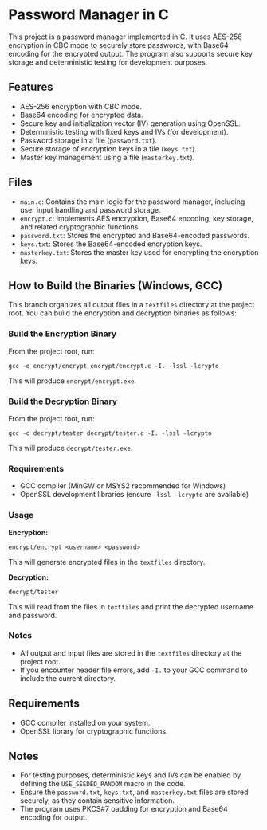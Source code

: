 # Password Manager in C

This project is a password manager implemented in C. It uses AES-256 encryption in CBC mode to securely store passwords, with Base64 encoding for the encrypted output. The program also supports secure key storage and deterministic testing for development purposes.

## Features

- AES-256 encryption with CBC mode.
- Base64 encoding for encrypted data.
- Secure key and initialization vector (IV) generation using OpenSSL.
- Deterministic testing with fixed keys and IVs (for development).
- Password storage in a file (`password.txt`).
- Secure storage of encryption keys in a file (`keys.txt`).
- Master key management using a file (`masterkey.txt`).

## Files

- `main.c`: Contains the main logic for the password manager, including user input handling and password storage.
- `encrypt.c`: Implements AES encryption, Base64 encoding, key storage, and related cryptographic functions.
- `password.txt`: Stores the encrypted and Base64-encoded passwords.
- `keys.txt`: Stores the Base64-encoded encryption keys.
- `masterkey.txt`: Stores the master key used for encrypting the encryption keys.


## How to Build the Binaries (Windows, GCC)

This branch organizes all output files in a `textfiles` directory at the project root. You can build the encryption and decryption binaries as follows:

### Build the Encryption Binary

From the project root, run:

```
gcc -o encrypt/encrypt encrypt/encrypt.c -I. -lssl -lcrypto
```

This will produce `encrypt/encrypt.exe`.

### Build the Decryption Binary

From the project root, run:

```
gcc -o decrypt/tester decrypt/tester.c -I. -lssl -lcrypto
```

This will produce `decrypt/tester.exe`.

### Requirements

- GCC compiler (MinGW or MSYS2 recommended for Windows)
- OpenSSL development libraries (ensure `-lssl -lcrypto` are available)

### Usage

**Encryption:**

```
encrypt/encrypt <username> <password>
```

This will generate encrypted files in the `textfiles` directory.

**Decryption:**

```
decrypt/tester
```

This will read from the files in `textfiles` and print the decrypted username and password.

### Notes

- All output and input files are stored in the `textfiles` directory at the project root.
- If you encounter header file errors, add `-I.` to your GCC command to include the current directory.

## Requirements

- GCC compiler installed on your system.
- OpenSSL library for cryptographic functions.

## Notes

- For testing purposes, deterministic keys and IVs can be enabled by defining the `USE_SEEDED_RANDOM` macro in the code.
- Ensure the `password.txt`, `keys.txt`, and `masterkey.txt` files are stored securely, as they contain sensitive information.
- The program uses PKCS#7 padding for encryption and Base64 encoding for output.
